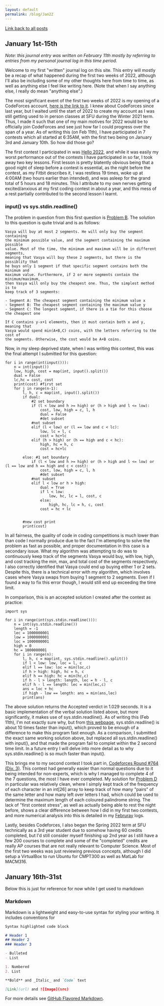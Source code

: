 ```yaml
---
layout: default
permalink: /blog/Jan22
---
```


[Link back to all posts](https://alxwen711.github.io/blog)

## January 1st-15th

_Note: this journal entry was written on February 11th mostly by referring to entries from my personal journal log in this time period._

Welcome to my first "written" journal log on this site. This entry will mostly be a recap of what happened during the first two weeks of 2022, although I'll also be including some of my other thoughts here from time to time, as well as anything else I feel like writing here. (Note that when I say anything else, I really do mean "anything else".)

The most significant event of the first two weeks of 2022 is my opening of a CodeForces account, [here is the link to it](https://codeforces.com/profile/alxwen711). I knew about CodeForces since last year, but I waited until the start of 2022 to create my account as I was still getting used to in person classes at SFU during the Winter 2021 term. Thus, I made it such that one of my main motives for 2022 would be to officially join CodeForces and see just how far I could progress over the span of a year. As of writing this (on Feb 11th), I have participated in 7 contests which all started at 6:35AM, with the first two being on January 3rd and January 10th. So how did those go?

The first contest I participated in was [Hello 2022](https://codeforces.com/contest/1621), and while it was easily my worst performance out of the contests I have participated in so far, I took away two key lessons. First lesson is pretty blatently obvious being that a good night of sleep before a contest is essential, as the night before the contest, as my Fitbit describes it, I was restless 19 times, woke up at 4:00AM (two hours earlier than intended), and was asleep for the grand total of 5 hours and 18 minutes. This I attribute to my own nerves getting excited/anxious at my first coding contest in about a year, and this mess of a rest partially contributed to the second lesson I learnt.

### input() vs sys.stdin.readline()

The problem in question from this first question is [Problem B](https://codeforces.com/contest/1621/problem/B). The solution to this question is quite trivial and is as follows:

<!--note to self to keep code blocks to at most 80 characters, also, this is a comment, it should not show up on the webpage.-->
```
Vasya will buy at most 2 segments. He will only buy the segment containing 
the minimum possible value, and the segment containing the maximum possible 
value. Most of the time, the minimum and maximum will be in different segments, 
meaning that Vasya will buy these 2 segments, but there is the possiblity that 
he buys only 1 segment if that specific segment contains both the minimum and 
maximum value. Furthermore, if 2 or more segments contain the minimum/maximum, 
then Vasya will only buy the cheapest one. Thus, the simplest method is to 
keep track of 3 segments:

- Segment A: The cheapest segment containing the minimum value x
- Segment B: The cheapest segment containing the maximum value y
- Segment C: The longest segment, if there is a tie for this choose the cheapest one

If C contains y-x+1 elements, then it must contain both x and y, meaning that 
Vasya would spend min(A+B,C) coins, with the letters referring to the cost of 
the segments. Otherwise, the cost would be A+B coins.
```

Now, in my sleep deprived state, when I was writing this contest, this was the final attempt I submitted for this question:

```
for i in range(int(input())):
    n = int(input())
    low, high, cost = map(int, input().split())
    dual = False
    lc,hc = cost, cost
    print(cost) #first set
    for j in range(n-1):
        l, h, c = map(int, input().split())
        if dual:
            #2 set boundary
            if (l < low and h >= high) or (h > high and l <= low):
                cost, low, high = c, l, h
                dual = False
                #det subset
            #not subset
            elif (l < low) or (l == low and c < lc):
                low, lc = l, c
                cost = hc+lc
            elif (h > high) or (h == high and c < hc):
                high, hc = h, c
                cost = hc+lc
                
        else: #1 set boundary
            if (l < low and h >= high) or (h > high and l <= low) or (l == low and h == high and c < cost):
                cost, low, high = c, l, h
                #det subset
            #not subset
            elif l < low or h > high:
                dual = True
                if l < low:
                    low, hc, lc = l, cost, c
                else:
                    high, hc, lc = h, c, cost
                cost = hc + lc
 
            
        #new cost print
        print(cost)
```

In all fairness, the quality of code in coding competitions is much lower than than code I normally produce due to the fact I'm attempting to solve the problem as fast as possible, and proper documentation in this case is a secondary issue. What my algorithm was attempting to do was to continuously keep track of the segments Vasya would buy, with low, high, and cost tracking the min, max, and total cost of the segments respectively. I also correctly identified that Vasya could end up buying either 1 or 2 sets. Despite this, there is a technical error with my algorithm, which involves cases where Vasya swaps from buying 1 segment to 2 segments. Even if I found a way to fix this error though, I would still end up exceeding the time limit.

In comparison, this is an accepted solution I created after the contest as practice:

```
import sys
 
for i in range(int(sys.stdin.readline())):
    n = int(sys.stdin.readline())
    length = -1
    lec = 1000000001
    low = 1000000001
    loc = 1000000001
    high = 0
    hc = 1000000001
    for i in range(n):
        l, h, c = map(int, sys.stdin.readline().split())
        if l < low: low, loc = l, c
        elif l == low: loc = min(loc,c)
        if h > high: high, hc = h, c
        elif h == high: hc = min(hc,c)
        if h - l > length: length, lec = h - l, c
        elif h - l == length: lec = min(lec,c)
        ans = loc + hc
        if high - low == length: ans = min(ans,lec)
        print(ans)
```

The above solution returns the Accepted verdict in 1.029 seconds. It is a basic implementation of the verbal solution listed above, but more significantly, it makes use of sys.stdin.readline(). As of writing this (Feb 11th), I'm not exactly sure why, but from [this webpage](https://medium.com/@xkumiyu/8-speed-differences-you-need-to-know-in-python-db7266c3b177), sys.stdin.readline() is about 10 times faster than input(), which proved to be enough of a difference to make this program fast enough. As a comparison, I submitted the exact same working solution above, but replaced all sys.stdin.readline() with input(), and that made the program fail to complet within the 2 second time limit. In a future entry I will delve into more detail as to why sys.stdin.readline() is so much faster than input().

This brings me to my second contest I took part in, [Codeforces Round #764 (Div. 3)](https://codeforces.com/contest/1624). This contest had generally easier than normal questions due to it being intended for non-experts, which is why I managed to complete 4 of the 7 questions, the most I have ever completed. My solution for [Problem D](https://codeforces.com/contest/1624/submission/142260424) in particular was relatively clean, where I simply kept track of the frequency of each character in an int[26] array to keep track of how many "pairs" of the same letter and how many left over letters I had, which could be used to determine the maximum length of each coloured palindrome string. The lack of "first contest stress", as well as actually being able to rest the night before, shows a clear difference between how I did in my first two contests, and more numerical analysis into this is detailed in my [Februray](https://alxwen711.github.io/blog/Feb22) logs.

Lastly, besides Codeforces, I also began the Spring 2022 term at SFU technically as a 3rd year student due to somehow having 60 credits completed, but I'd still consider myself finishing up 2nd year as I still have a few 200 courses to complete and some of the "completed" credits are really AP courses that are not really relevant to Computer Science. Most of the first two weeks was just reviewing previous concepts, although I did setup a VirtualBox to run Ubuntu for CMPT300 as well as MatLab for MACM316.

 

## January 16th-31st





Below this is just for reference for now while I get used to markdown
### Markdown

Markdown is a lightweight and easy-to-use syntax for styling your writing. It includes conventions for 

```markdown
Syntax highlighted code block

# Header 1
## Header 2
### Header 3

- Bulleted
- List

1. Numbered
2. List

**Bold** and _Italic_ and `Code` text

[Link](url) and ![Image](src)
```

For more details see [GitHub Flavored Markdown](https://guides.github.com/features/mastering-markdown/).
